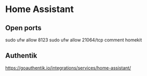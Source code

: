 # Home Assistant

## Open ports
sudo ufw allow 8123
sudo ufw allow 21064/tcp comment homekit

## Authentik

https://goauthentik.io/integrations/services/home-assistant/
